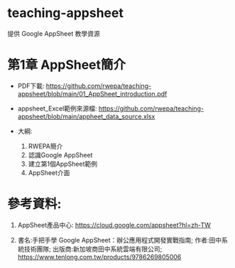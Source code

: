 # teaching-appsheet

提供 Google AppSheet 教學資源

# 第1章 AppSheet簡介

  + PDF下載: https://github.com/rwepa/teaching-appsheet/blob/main/01_AppSheet_introduction.pdf
  + appsheet_Excel範例來源檔: https://github.com/rwepa/teaching-appsheet/blob/main/appheet_data_source.xlsx

  + 大綱:

    1. RWEPA簡介
    2. 認識Google AppSheet
    3. 建立第1個AppSheet範例
    4. AppSheet介面

# 參考資料:

1. AppSheet產品中心: https://cloud.google.com/appsheet?hl=zh-TW

2. 書名:手把手學 Google AppSheet：辦公應用程式開發實戰指南; 作者:田中系統技術團隊; 出版商:新加坡商田中系統雲端有限公司; https://www.tenlong.com.tw/products/9786269805006
